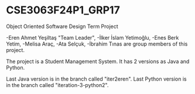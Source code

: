 # CSE3063F24P1_GRP17
Object Oriented Software Design Term Project

-Eren Ahmet Yeşiltaş "Team Leader",
-İlker İslam Yetimoğlu,
-Enes Berk Yetim,
-Melisa Araç,
-Ata Selçuk,
-İbrahim Tınas
are group members of this project.

The project is a Student Management System.
It has 2 versions as Java and Python.

Last Java version is in the branch called "iter2eren".
Last Python version is in the branch called "iteration-3-python2".
